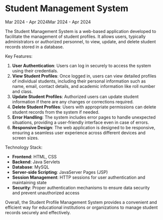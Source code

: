 # Student Management System
Mar 2024 - Apr 2024Mar 2024 - Apr 2024

The Student Management System is a web-based application developed to facilitate the management of student profiles. It allows users, typically administrators or authorized personnel, to view, update, and delete student records stored in a database.

Key Features:
1. **User Authentication**: Users can log in securely to access the system using their credentials.
2. **View Student Profiles**: Once logged in, users can view detailed profiles of individual students, including their personal information such as name, email, contact details, and academic information like roll number and class.
3. **Update Student Profiles**: Authorized users can update student information if there are any changes or corrections required.
4. **Delete Student Profiles**: Users with appropriate permissions can delete student records from the system if needed.
5. **Error Handling**: The system includes error pages to handle unexpected situations, providing a user-friendly interface even in case of errors.
6. **Responsive Design**: The web application is designed to be responsive, ensuring a seamless user experience across different devices and screen sizes.

Technology Stack:
- **Frontend**: HTML, CSS
- **Backend**: Java Servlets
- **Database**: MySQL
- **Server-side Scripting**: JavaServer Pages (JSP)
- **Session Management**: HTTP sessions for user authentication and maintaining state
- **Security**: Proper authentication mechanisms to ensure data security and prevent unauthorized access

Overall, the Student Profile Management System provides a convenient and efficient way for educational institutions or organizations to manage student records securely and effectively.
